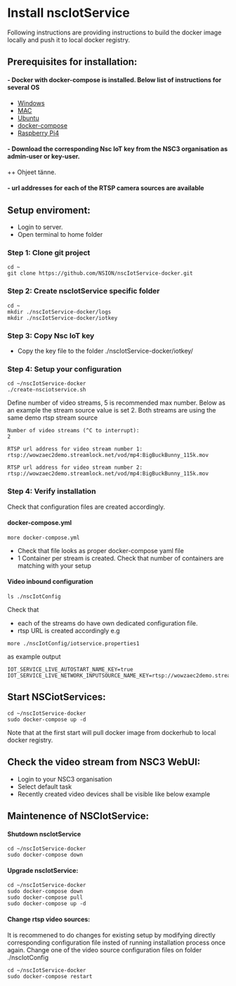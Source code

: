 # Install nscIotService
Following instructions are providing instructions to build the docker image locally and push it to local docker registry.
## Prerequisites for installation:
#### - Docker with docker-compose is installed. Below list of instructions for several OS
+ [Windows](https://docs.docker.com/docker-for-windows/install-windows-home/)
+ [MAC](https://docs.docker.com/docker-for-mac/install/)
+ [Ubuntu](https://docs.docker.com/engine/install/ubuntu/)
+ [docker-compose](https://docs.docker.com/compose/install/)
+ [Raspberry Pi4](https://github.com/NSION/nscIotService-docker/blob/main/Installation-Raspberry-Pi.md)

#### - Download the corresponding Nsc IoT key from the NSC3 organisation as admin-user or key-user.
++ Ohjeet tänne.

#### - url addresses for each of the RTSP camera sources are available

## Setup enviroment:
- Login to server. 
- Open terminal to home folder

### Step 1: Clone git project 
```text 
cd ~
git clone https://github.com/NSION/nscIotService-docker.git
```
### Step 2:  Create nscIotService specific folder
```text 
cd ~
mkdir ./nscIotService-docker/logs
mkdir ./nscIotService-docker/iotkey
```
### Step 3:  Copy Nsc IoT key
- Copy the key file to the folder ./nscIotService-docker/iotkey/

### Step 4:  Setup your configuration

```text 
cd ~/nscIotService-docker
./create-nsciotservice.sh
```
Define number of video streams, 5 is recommended max number. 
Below as an example the stream source value is set 2. 
Both streams are using the same demo rtsp stream source

```text 
Number of video streams (^C to interrupt):
2
```
```text 
RTSP url address for video stream number 1:
rtsp://wowzaec2demo.streamlock.net/vod/mp4:BigBuckBunny_115k.mov
```
```text 
RTSP url address for video stream number 2:
rtsp://wowzaec2demo.streamlock.net/vod/mp4:BigBuckBunny_115k.mov
```

### Step 4:  Verify installation

Check that configuration files are created accordingly.

#### docker-compose.yml

```text 
more docker-compose.yml
```
- Check that file looks as proper docker-compose yaml file
- 1 Container per stream is created. Check that number of containers are matching with your setup

#### Video inbound configuration

```text 
ls ./nscIotConfig
```
Check that 
- each of the streams do have own dedicated configuration file.
- rtsp URL is created accordingly 
e.g 

```text 
more ./nscIotConfig/iotservice.properties1
```
as example output
```text 
IOT_SERVICE_LIVE_AUTOSTART_NAME_KEY=true
IOT_SERVICE_LIVE_NETWORK_INPUTSOURCE_NAME_KEY=rtsp://wowzaec2demo.streamlock.net/vod/mp4:BigBuckBunny_115k.mov
```
## Start NSCiotServices:

```text
cd ~/nscIotService-docker
sudo docker-compose up -d
```
Note that at the first start will pull docker image from dockerhub to local docker registry.

## Check the video stream from NSC3 WebUI:
- Login to your NSC3 organisation
- Select default task
- Recently created video devices shall be visible like below example


## Maintenence of NSCIotService:
#### Shutdown nscIotService
```text
cd ~/nscIotService-docker
sudo docker-compose down
```
#### Upgrade nscIotService:
```text
cd ~/nscIotService-docker
sudo docker-compose down
sudo docker-compose pull
sudo docker-compose up -d
```
#### Change rtsp video sources:
It is recommened to do changes for existing setup by modifying directly corresponding configuration file insted of running installation process once again.
Change one of the video source configuration files on folder ./nscIotConfig
```text
cd ~/nscIotService-docker
sudo docker-compose restart
```



